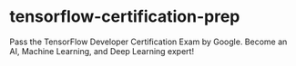 # tensorflow-certification-prep
Pass the TensorFlow Developer Certification Exam by Google. Become an AI, Machine Learning, and Deep Learning expert!
